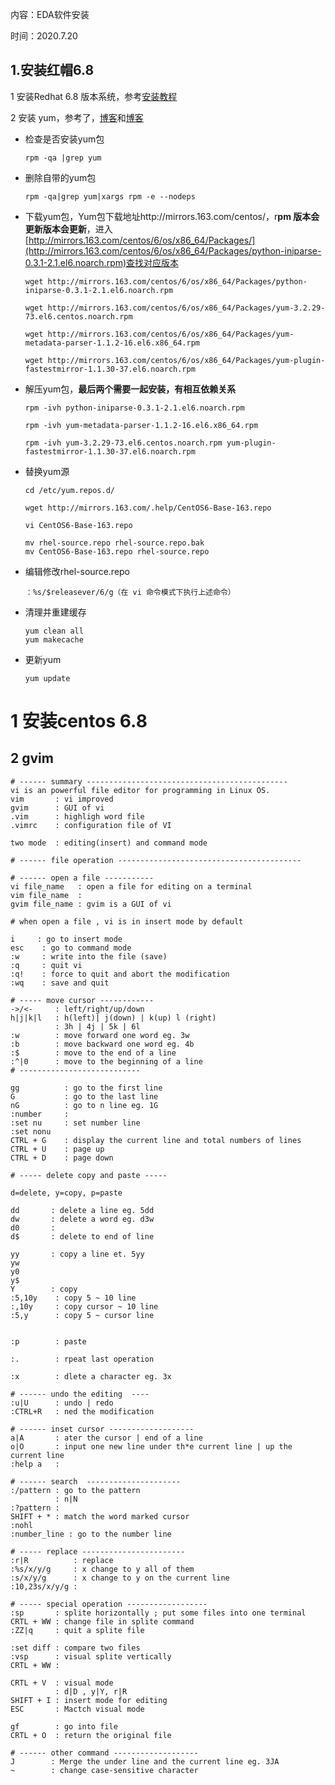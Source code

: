 内容：EDA软件安装

时间：2020.7.20





## 1.安装红帽6.8

1 安装Redhat 6.8 版本系统，参考[安装教程](https://www.osyunwei.com/archives/7129.html)

2 安装 yum，参考了，[博客](https://blog.51cto.com/hyfcto/2125554)和[博客](https://zhuanlan.zhihu.com/p/29997446)

- 检查是否安装yum包

  ```
  rpm -qa |grep yum
  ```

- 删除自带的yum包

  ```
  rpm -qa|grep yum|xargs rpm -e --nodeps
  ```

- 下载yum包，Yum包下载地址http://mirrors.163.com/centos/，r**pm 版本会更新版本会更新**，进入 [http://mirrors.163.com/centos/6/os/x86_64/Packages/](http://mirrors.163.com/centos/6/os/x86_64/Packages/python-iniparse-0.3.1-2.1.el6.noarch.rpm)查找对应版本

  ```
  wget http://mirrors.163.com/centos/6/os/x86_64/Packages/python-iniparse-0.3.1-2.1.el6.noarch.rpm
  
  wget http://mirrors.163.com/centos/6/os/x86_64/Packages/yum-3.2.29-73.el6.centos.noarch.rpm
  
  wget http://mirrors.163.com/centos/6/os/x86_64/Packages/yum-metadata-parser-1.1.2-16.el6.x86_64.rpm
  
  wget http://mirrors.163.com/centos/6/os/x86_64/Packages/yum-plugin-fastestmirror-1.1.30-37.el6.noarch.rpm
  ```

- 解压yum包，**最后两个需要一起安装，有相互依赖关系**

  ```
  rpm -ivh python-iniparse-0.3.1-2.1.el6.noarch.rpm
  
  rpm -ivh yum-metadata-parser-1.1.2-16.el6.x86_64.rpm
  
  rpm -ivh yum-3.2.29-73.el6.centos.noarch.rpm yum-plugin-fastestmirror-1.1.30-37.el6.noarch.rpm
  ```

- 替换yum源

  ```
  cd /etc/yum.repos.d/
  
  wget http://mirrors.163.com/.help/CentOS6-Base-163.repo
  
  vi CentOS6-Base-163.repo
  
  mv rhel-source.repo rhel-source.repo.bak
  mv CentOS6-Base-163.repo rhel-source.repo
  ```

- 编辑修改rhel-source.repo

  ```
  ：%s/$releasever/6/g（在 vi 命令模式下执行上述命令）
  ```

- 清理并重建缓存

  ```
  yum clean all
  yum makecache
  ```

- 更新yum

  ```
  yum update
  ```

# 1 安装centos 6.8



## 2 gvim

```
# ------ summary ---------------------------------------------
vi is an powerful file editor for programming in Linux OS.
vim       : vi improved
gvim      : GUI of vi 
.vim      : highligh word file
.vimrc    : configuration file of VI

two mode  : editing(insert) and command mode

# ------ file operation -----------------------------------------

# ------ open a file -----------
vi file_name   : open a file for editing on a terminal
vim file_name  :
gvim file_name : gvim is a GUI of vi

# when open a file , vi is in insert mode by default

i     : go to insert mode 
esc    : go to command mode
:w     : write into the file (save)
:q     : quit vi 
:q!    : force to quit and abort the modification
:wq    : save and quit

# ----- move cursor ------------
->/<-     : left/right/up/down 
h|j|k|l   : h(left)| j(down) | k(up) l (right)
          : 3h | 4j | 5k | 6l
:w        : move forward one word eg. 3w
:b        : move backward one word eg. 4b
:$        : move to the end of a line
:^|0      : move to the beginning of a line
# ---------------------------

gg          : go to the first line
G           : go to the last line
nG          : go to n line eg. 1G
:number     :
:set nu     : set number line
:set nonu
CTRL + G    : display the current line and total numbers of lines
CTRL + U    : page up
CTRL + D    : page down

# ----- delete copy and paste -----

d=delete, y=copy, p=paste

dd       : delete a line eg. 5dd
dw       : delete a word eg. d3w
d0       : 
d$       : delete to end of line

yy       : copy a line et. 5yy
yw 
y0 
y$ 
Y        : copy
:5,10y    : copy 5 ~ 10 line
:,10y     : copy cursor ~ 10 line
:5,y      : copy 5 ~ cursor line


:p        : paste

:.        : rpeat last operation 

:x        : dlete a character eg. 3x

# ------ undo the editing  ----
:u|U      : undo | redo
:CTRL+R   : ned the modification

# ------ inset cursor -------------------
a|A       : ater the cursor | end of a line
o|O       : input one new line under th*e current line | up the current line
:help a   : 

# ------ search  ---------------------
:/pattern : go to the pattern
          : n|N
:?pattern :
SHIFT + * : match the word marked cursor
:nohl
:number_line : go to the number line

# ----- replace -----------------------
:r|R          : replace
:%s/x/y/g     : x change to y all of them
:s/x/y/g      : x change to y on the current line
:10,23s/x/y/g : 

# ----- special operation ------------------
:sp       : splite horizontally ; put some files into one terminal
CRTL + WW : change file in splite command
:ZZ|q     : quit a splite file

:set diff : compare two files
:vsp      : visual splite vertically
CRTL + WW : 

CRTL + V  : visual mode
          : d|D , y|Y, r|R
SHIFT + I : insert mode for editing
ESC       : Mactch visual mode
          
gf        : go into file
CRTL + O  : return the original file 

# ------ other command -------------------
J        : Merge the under line and the current line eg. 3JA
~        : change case-sensitive character 

```

